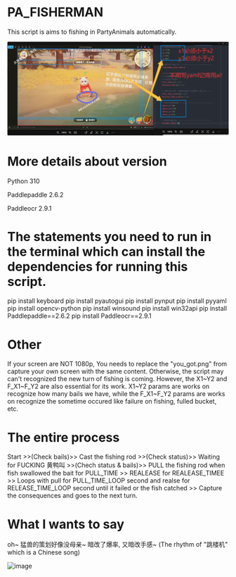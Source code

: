 # PA_FISHERMAN
This script is aims to fishing in PartyAnimals automatically.

![image](https://github.com/SmerryBeta/PA_FISHERMAN/blob/main/github_tutorial_img/howtouses.png)

# More details about version
Python 310

Paddlepaddle 2.6.2

Paddleocr 2.9.1

# The statements you need to run in the terminal which can install the dependencies for running this script.

pip install keyboard
pip install pyautogui
pip install pynput
pip install pyyaml
pip install opencv-python
pip install winsound
pip install win32api
pip install Paddlepaddle==2.6.2
pip install Paddleocr==2.9.1

# Other 

If your screen are NOT 1080p, You needs to replace the "you_got.png" from capture your own screen with the same content. Otherwise, the script may can't recognized the new turn of fishing is coming. 
However, the X1~Y2 and F_X1~F_Y2 are also essential for its work. X1~Y2 params are works on recognize how many bails we have, while the  F_X1~F_Y2 params are works on recognize the sometime occured like failure on fishing, fulled bucket, etc.

# The entire process

Start >>(Check bails)>> Cast the fishing rod >>(Check status)>> Waiting for FUCKING 黄鸭叫 >>(Chech status & bails)>> PULL the fishing rod when fish swallowed the bait for PULL_TIME >> 
REALEASE for REALEASE_TIMEE >> Loops with pull for PULL_TIME_LOOP second and realse for RELEASE_TIME_LOOP second until it failed or the fish catched >> Capture the consequences and goes to the next turn.

# What I wants to say

oh~ 猛兽的策划好像没母亲~ 暗改了爆率, 又暗改手感~ (The rhythm of "跳楼机" which is a Chinese song)

<img width="594" height="923" alt="image" src="https://github.com/user-attachments/assets/5fa907cf-37f1-46bf-9733-cb97fa73f508" />
